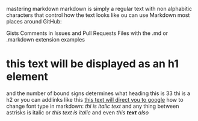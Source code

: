 mastering markdown
markdown is simply a regular text with non alphabitic characters that control how the text looks like 
ou can use Markdown most places around GitHub:

Gists
Comments in Issues and Pull Requests
Files with the .md or .markdown extension
examples 
# this text will be displayed as an h1 element
and the number of bound signs determines what heading this is
33 thi is a h2
or you can addlinks like this
[this text will direct you to google](https://www.google.com/)
how to change font type in markdown:
*thi is italic text* and any thing between astrisks is italic 
or _this text is italic_ 
and even _this **text** also_
